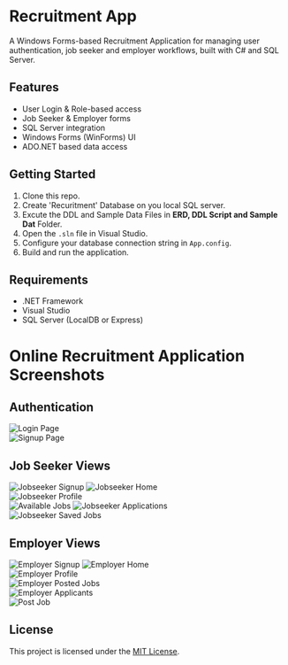 # Recruitment App

A Windows Forms-based Recruitment Application for managing user authentication, job seeker and employer workflows, built with C# and SQL Server.

## Features
- User Login & Role-based access
- Job Seeker & Employer forms
- SQL Server integration
- Windows Forms (WinForms) UI
- ADO.NET based data access

## Getting Started
1. Clone this repo.
2. Create 'Recuritment' Database on you local SQL server.
3. Excute the DDL and Sample Data Files in **ERD, DDL Script and Sample Dat** Folder.
4. Open the `.sln` file in Visual Studio.
5. Configure your database connection string in `App.config`.
6. Build and run the application.

## Requirements
- .NET Framework
- Visual Studio
- SQL Server (LocalDB or Express)

# Online Recruitment Application Screenshots

## Authentication
![Login Page](Online%20Recruitment%20Application/App%20Screens/Login.jpg)  
![Signup Page](Online%20Recruitment%20Application/App%20Screens/Sign%20up.jpg)  

## Job Seeker Views
![Jobseeker Signup](Online%20Recruitment%20Application/App%20Screens/Jobseeker%20Sign%20up.jpg) 
![Jobseeker Home](Online%20Recruitment%20Application/App%20Screens/Jobseeker%20Home.jpg)  
![Jobseeker Profile](Online%20Recruitment%20Application/App%20Screens/Jobseeker%20Profile.jpg)  
![Available Jobs](Online%20Recruitment%20Application/App%20Screens/Available%20Jobs.jpg)
![Jobseeker Applications](Online%20Recruitment%20Application/App%20Screens/Jobseeker%20Applications.jpg)  
![Jobseeker Saved Jobs](Online%20Recruitment%20Application/App%20Screens/Jobseeker%20Saved%20Jobs.jpg)  

## Employer Views
![Employer Signup](Online%20Recruitment%20Application/App%20Screens/Employer%20Sign%20up.jpg) 
![Employer Home](Online%20Recruitment%20Application/App%20Screens/Employer%20Home.jpg)   
![Employer Profile](Online%20Recruitment%20Application/App%20Screens/Employer%20Profile.jpg)  
![Employer Posted Jobs](Online%20Recruitment%20Application/App%20Screens/Employer%20Posted%20Jobs.jpg)  
![Employer Applicants](Online%20Recruitment%20Application/App%20Screens/Employer%20Applicants.jpg)  
![Post Job](Online%20Recruitment%20Application/App%20Screens/Post%20Job.jpg)  



## License
This project is licensed under the [MIT License](LICENSE).
